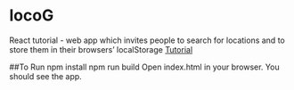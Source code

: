 # locoG
React tutorial - web app which invites people to search for locations and to store them in their browsers’ localStorage
[Tutorial](http://tutorialzine.com/2015/04/first-webapp-react/)

##To Run
npm install
npm run build
Open index.html in your browser. You should see the app.

